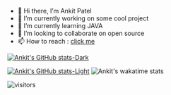 - 👋 Hi there, I’m Ankit Patel
- 👀 I’m currently working on some cool project
- 🌱 I’m currently learning JAVA
- 💞️ I’m looking to collaborate on open source
- 📫 How to reach : [click me](http://www.linkedin.com/in/itsakpatel)

<!---
ItsAnkitPatel/ItsAnkitPatel is a ✨ special ✨ repository because its `README.md` (this file) appears on your GitHub profile.
You can click the Preview link to take a look at your changes. -->




[![Ankit's GitHub stats-Dark](https://github-readme-stats.vercel.app/api?username=itsankitpatel&&hi&hide=contribs,issues,stars&count_private=true&show_icons=true&theme=dark#gh-dark-mode-only)](https://github.com/itsankitpatel/github-readme-stats#gh-dark-mode-only)

[![Ankit's GitHub stats-Light](https://github-readme-stats.vercel.app/api?username=itsankitpatel&hi&hide=contribs,issues,stars&count_private=true&show_icons=true&theme=default#gh-light-mode-only)](https://github.com/itsankitpatel/github-readme-stats#gh-light-mode-only)
![Ankit's wakatime stats](https://github-readme-stats.vercel.app/api/wakatime?username=itsankitpatel)

![visitors](https://visitor-badge.laobi.icu/badge?page_id=itsankitpatel)
